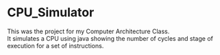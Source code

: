 # CPU_Simulator

This was the project for my Computer Architecture Class. <br/>
It simulates a CPU using java showing the number of cycles and stage of execution for a set of instructions. 
